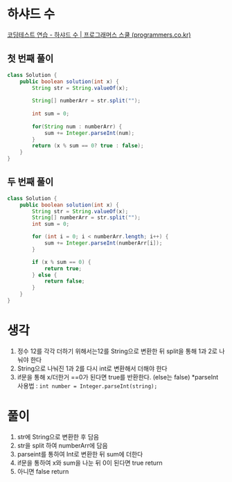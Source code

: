 # 하샤드 수
[코딩테스트 연습 \- 하샤드 수 | 프로그래머스 스쿨 (programmers.co.kr)](https://school.programmers.co.kr/learn/courses/30/lessons/12947)
## 첫 번째 풀이
```java
class Solution {
    public boolean solution(int x) {
        String str = String.valueOf(x);
        
        String[] numberArr = str.split("");
        
        int sum = 0;
        
        for(String num : numberArr) {
            sum += Integer.parseInt(num);
        }
        return (x % sum == 0? true : false);
    }
}
```

## 두 번째 풀이
```java
class Solution {
    public boolean solution(int x) {
        String str = String.valueOf(x);
        String[] numberArr = str.split("");
        int sum = 0;

        for (int i = 0; i < numberArr.length; i++) {
            sum += Integer.parseInt(numberArr[i]);
        }

        if (x % sum == 0) {
            return true;
        } else {
            return false;
        }
    }
}
```
# 생각
1. 정수 12를 각각 더하기 위해서는12를 String으로 변환한 뒤 split을 통해 1과 2로 나눠야 한다
2. String으로 나눠진 1과 2를 다시 int로 변환해서 더해야 한다
3. if문을 통해 x/더한거 ==0가 된다면 true를 반환한다. (else는 false)
*parseInt 사용법 : `int number = Integer.parseInt(string);`

# 풀이

1. str에 String으로 변환한 후 담음
2. str을 split 하여 numberArr에 담음
3. parseint를 통하여 Int로 변환한 뒤 sum에 더한다
4. if문을 통하여 x와 sum을 나눈 뒤 0이 된다면 true return
5. 아니면 false return 